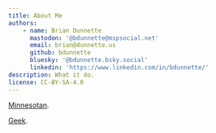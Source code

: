 ```yaml
---
title: About Me
authors: 
    - name: Brian Dunnette
      mastodon: '@bdunnette@mspsocial.net'
      email: brian@dunnette.us
      github: bdunnette
      bluesky: '@bdunnette.bsky.social'
      linkedin: 'https://www.linkedin.com/in/bdunnette/'
description: What it do.    
license: CC-BY-SA-4.0   
---
```


[Minnesotan](https://en.wikipedia.org/wiki/Minnesota).

[Geek](https://github.com/bdunnette).
